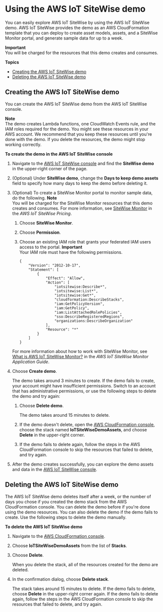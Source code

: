 # Using the AWS IoT SiteWise demo<a name="getting-started-demo"></a>

You can easily explore AWS IoT SiteWise by using the AWS IoT SiteWise demo\. AWS IoT SiteWise provides the demo as an AWS CloudFormation template that you can deploy to create asset models, assets, and a SiteWise Monitor portal, and generate sample data for up to a week\.

**Important**  
You will be charged for the resources that this demo creates and consumes\. 

**Topics**
+ [Creating the AWS IoT SiteWise demo](#create-getting-started-demo)
+ [Deleting the AWS IoT SiteWise demo](#delete-getting-started-demo)

## Creating the AWS IoT SiteWise demo<a name="create-getting-started-demo"></a>

You can create the AWS IoT SiteWise demo from the AWS IoT SiteWise console\.

**Note**  
The demo creates Lambda functions, one CloudWatch Events rule, and the IAM roles required for the demo\. You might see these resources in your AWS account\. We recommend that you keep these resources until you're done with the demo\. If you delete the resources, the demo might stop working correctly\.

**To create the demo in the AWS IoT SiteWise console**

1. Navigate to the [AWS IoT SiteWise console](https://console.aws.amazon.com/iotsitewise/) and find the **SiteWise demo** in the upper\-right corner of the page\.

1. \(Optional\) Under **SiteWise demo**, change the **Days to keep demo assets** field to specify how many days to keep the demo before deleting it\.

1. \(Optional\) To create a SiteWise Monitor portal to monitor sample data, do the following\.
**Note**  
You will be charged for the SiteWise Monitor resources that this demo creates and consumes\. For more information, see [SiteWise Monitor](https://aws.amazon.com/iot-sitewise/pricing/) in the *AWS IoT SiteWise Pricing*\.

   1. Choose **SiteWise Monitor**\.

   1. Choose **Permission**\.

   1. Choose an existing IAM role that grants your federated IAM users access to the portal\.
**Important**  
Your IAM role must have the following permissions\.  

      ```
      {
          "Version": "2012-10-17",
          "Statement": [
              {
                  "Effect": "Allow",
                  "Action": [
                      "iotsitewise:Describe*",
                      "iotsitewise:List*",
                      "iotsitewise:Get*",
                      "cloudformation:DescribeStacks",
                      "iam:GetPolicyVersion",
                      "iam:GetPolicy",
                      "iam:ListAttachedRolePolicies",
                      "sso:DescribeRegisteredRegions",
                      "organizations:DescribeOrganization"
                  ],
                  "Resource": "*"
              }
          ]
      }
      ```

   For more information about how to work with SiteWise Monitor, see [What is AWS IoT SiteWise Monitor?](https://docs.aws.amazon.com/iot-sitewise/latest/appguide/what-is-monitor-app.html) in the *AWS IoT SiteWise Monitor Application Guide*\.

1. Choose **Create demo**\.

   The demo takes around 3 minutes to create\. If the demo fails to create, your account might have insufficient permissions\. Switch to an account that has administrative permissions, or use the following steps to delete the demo and try again:

   1. Choose **Delete demo**\.

      The demo takes around 15 minutes to delete\.

   1. If the demo doesn't delete, open the [AWS CloudFormation console](https://console.aws.amazon.com/cloudformation/), choose the stack named **IoTSiteWiseDemoAssets**, and choose **Delete** in the upper\-right corner\.

   1. If the demo fails to delete again, follow the steps in the AWS CloudFormation console to skip the resources that failed to delete, and try again\.

1. After the demo creates successfully, you can explore the demo assets and data in the [AWS IoT SiteWise console](https://console.aws.amazon.com/iotsitewise/)\.

## Deleting the AWS IoT SiteWise demo<a name="delete-getting-started-demo"></a>

The AWS IoT SiteWise demo deletes itself after a week, or the number of days you chose if you created the demo stack from the AWS CloudFormation console\. You can delete the demo before if you're done using the demo resources\. You can also delete the demo if the demo fails to create\. Use the following steps to delete the demo manually\.

**To delete the AWS IoT SiteWise demo**

1. Navigate to the [AWS CloudFormation console](https://console.aws.amazon.com/cloudformation)\.

1. Choose **IoTSiteWiseDemoAssets** from the list of **Stacks**\.

1. Choose **Delete**\.

   When you delete the stack, all of the resources created for the demo are deleted\.

1. In the confirmation dialog, choose **Delete stack**\.

   The stack takes around 15 minutes to delete\. If the demo fails to delete, choose **Delete** in the upper\-right corner again\. If the demo fails to delete again, follow the steps in the AWS CloudFormation console to skip the resources that failed to delete, and try again\.
